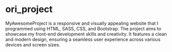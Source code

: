# ori_project
MyAwesomeProject is a responsive and visually appealing website that I programmed using HTML, SASS, CSS, and Bootstrap. The project aims to showcase my front-end development skills and creativity. It features a clean and modern design, ensuring a seamless user experience across various devices and screen sizes.
